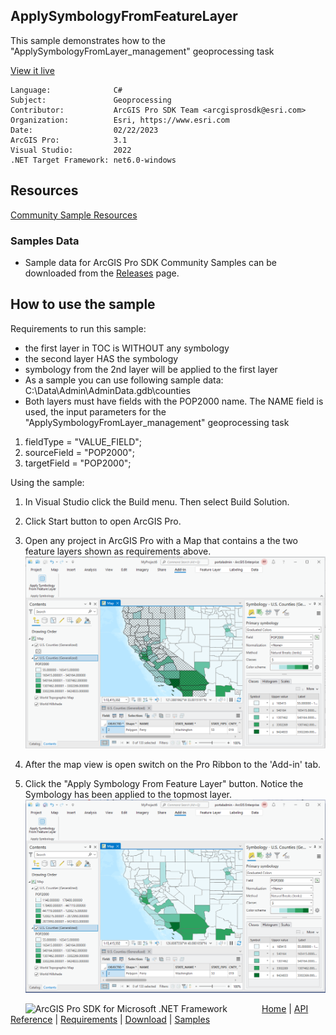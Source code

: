 ## ApplySymbologyFromFeatureLayer

<!-- TODO: Write a brief abstract explaining this sample -->
This sample demonstrates how to the "ApplySymbologyFromLayer_management" geoprocessing task  
  


<a href="https://pro.arcgis.com/en/pro-app/sdk/" target="_blank">View it live</a>

<!-- TODO: Fill this section below with metadata about this sample-->
```
Language:              C#
Subject:               Geoprocessing
Contributor:           ArcGIS Pro SDK Team <arcgisprosdk@esri.com>
Organization:          Esri, https://www.esri.com
Date:                  02/22/2023
ArcGIS Pro:            3.1
Visual Studio:         2022
.NET Target Framework: net6.0-windows
```

## Resources

[Community Sample Resources](https://github.com/Esri/arcgis-pro-sdk-community-samples#resources)

### Samples Data

* Sample data for ArcGIS Pro SDK Community Samples can be downloaded from the [Releases](https://github.com/Esri/arcgis-pro-sdk-community-samples/releases) page.  

## How to use the sample
<!-- TODO: Explain how this sample can be used. To use images in this section, create the image file in your sample project's screenshots folder. Use relative url to link to this image using this syntax: ![My sample Image](FacePage/SampleImage.png) -->
Requirements to run this sample:  
* the first layer in TOC is WITHOUT any symbology  
* the second layer HAS the symbology  
* symbology from the 2nd layer will be applied to the first layer  
* As a sample you can use following sample data: C:\Data\Admin\AdminData.gdb\counties  
* Both layers must have fields with the POP2000 name.  The NAME field is used, the input parameters for the "ApplySymbologyFromLayer_management" geoprocessing task  
  
1. fieldType = "VALUE_FIELD";  
1. sourceField = "POP2000";  
1. targetField = "POP2000";  
  
Using the sample:  
  
1. In Visual Studio click the Build menu. Then select Build Solution.  
1. Click Start button to open ArcGIS Pro.  
1. Open any project in ArcGIS Pro with a Map that contains a the two feature layers shown as requirements above.  
![UI](Screenshots/Screen1.png)  
  
1. After the map view is open switch on the Pro Ribbon to the 'Add-in' tab.  
1. Click the "Apply Symbology From Feature Layer" button.  Notice the Symbology has been applied to the topmost layer.  
![UI](Screenshots/Screen2.png)  
  


<!-- End -->

&nbsp;&nbsp;&nbsp;&nbsp;&nbsp;&nbsp;<img src="https://esri.github.io/arcgis-pro-sdk/images/ArcGISPro.png"  alt="ArcGIS Pro SDK for Microsoft .NET Framework" height = "20" width = "20" align="top"  >
&nbsp;&nbsp;&nbsp;&nbsp;&nbsp;&nbsp;&nbsp;&nbsp;&nbsp;&nbsp;&nbsp;&nbsp;
[Home](https://github.com/Esri/arcgis-pro-sdk/wiki) | <a href="https://pro.arcgis.com/en/pro-app/latest/sdk/api-reference" target="_blank">API Reference</a> | [Requirements](https://github.com/Esri/arcgis-pro-sdk/wiki#requirements) | [Download](https://github.com/Esri/arcgis-pro-sdk/wiki#installing-arcgis-pro-sdk-for-net) | <a href="https://github.com/esri/arcgis-pro-sdk-community-samples" target="_blank">Samples</a>
